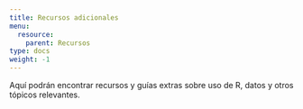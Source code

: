 ```yaml
---
title: Recursos adicionales
menu:
  resource:
    parent: Recursos
type: docs
weight: -1
---
```


Aquí podrán encontrar recursos y guías extras sobre uso de R, datos y otros tópicos relevantes. 
